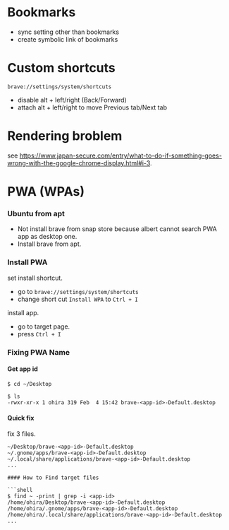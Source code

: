 # Bookmarks

- sync setting other than bookmarks
- create symbolic link of bookmarks

# Custom shortcuts

`brave://settings/system/shortcuts`

- disable alt + left/right (Back/Forward)
- attach alt + left/right to move Previous tab/Next tab

# Rendering broblem

see https://www.japan-secure.com/entry/what-to-do-if-something-goes-wrong-with-the-google-chrome-display.html#i-3.

# PWA (WPAs)

### Ubuntu from apt

- Not install brave from snap store because albert cannot search PWA app as desktop one.
- Install brave from apt.

### Install PWA

set install shortcut.

- go to `brave://settings/system/shortcuts`
- change short cut `Install WPA` to `Ctrl + I`

install app.

- go to target page.
- press `Ctrl + I`


### Fixing PWA Name

#### Get app id

```shell
$ cd ~/Desktop

$ ls                                                                           
-rwxr-xr-x 1 ohira 319 Feb  4 15:42 brave-<app-id>-Default.desktop
```

#### Quick fix

fix 3 files.

```shell
~/Desktop/brave-<app-id>-Default.desktop
~/.gnome/apps/brave-<app-id>-Default.desktop
~/.local/share/applications/brave-<app-id>-Default.desktop
...

#### How to Find target files

```shell
$ find ~ -print | grep -i <app-id>
/home/ohira/Desktop/brave-<app-id>-Default.desktop
/home/ohira/.gnome/apps/brave-<app-id>-Default.desktop
/home/ohira/.local/share/applications/brave-<app-id>-Default.desktop
...
```

